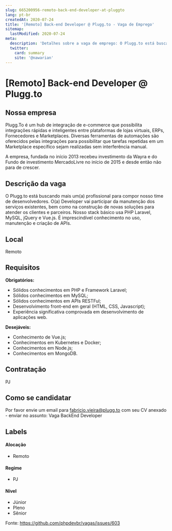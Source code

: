 ```yaml
---
slug: 665200956-remoto-back-end-developer-at-pluggto
lang: pt-br
createdAt: 2020-07-24
title: '[Remoto] Back-end Developer @ Plugg.to - Vaga de Emprego'
sitemap:
  lastModified: 2020-07-24
meta:
  description: 'Detalhes sobre a vaga de emprego: O Plugg.to está buscando mais um(a) profissional para compor nosso time de desenvolvedores. O(a) Developer vai participar da manutenção dos serviços existentes, bem como na construção de novas soluções para atender os clientes e parceiros. Nosso stack básico usa PHP Laravel, MySQL, jQuery e Vue.js. É imprescindível conhecimento no uso, manutenção e criação de APIs.'
  twitter:
    card: summary
    site: '@nawarian'
---
```


# [Remoto] Back-end Developer @ Plugg.to

## Nossa empresa

Plugg.To é um hub de integração de e-commerce que possibilita integrações rápidas e inteligentes entre plataformas de lojas virtuais, ERPs, Fornecedores e Marketplaces. Diversas ferramentas de automações são oferecidos pelas integrações para possibilitar que tarefas repetidas em um Marketplace específico sejam realizadas sem interferência manual.

A empresa, fundada no início 2013 recebeu investimento da Wayra e do Fundo de investimento MercadoLivre no início de 2015 e desde então não para de crescer.

## Descrição da vaga

O Plugg.to está buscando mais um(a) profissional para compor nosso time de desenvolvedores. O(a) Developer vai participar da manutenção dos serviços existentes, bem como na construção de novas soluções para atender os clientes e parceiros. Nosso stack básico usa PHP Laravel, MySQL, jQuery e Vue.js. É imprescindível conhecimento no uso, manutenção e criação de APIs.

## Local

Remoto

## Requisitos

**Obrigatórios:**
- Sólidos conhecimentos em PHP e Framework Laravel;
- Sólidos conhecimentos em MySQL;
- Sólidos conhecimentos em APIs RESTFul;
- Desenvolvimento front-end em geral (HTML, CSS, Javascript);
- Experiência significativa comprovada em desenvolvimento de aplicações web.

**Desejáveis:**
- Conhecimento de Vue.js;
- Conhecimentos em Kubernetes e Docker;
- Conhecimentos em Node.js;
- Conhecimentos em MongoDB.


## Contratação

PJ

## Como se candidatar

Por favor envie um email para fabricio.vieira@plugg.to com seu CV anexado - enviar no assunto: Vaga BackEnd Developer

## Labels
<!-- retire os labels que não fazem sentido à vaga -->

#### Alocação
- Remoto

#### Regime
- PJ

#### Nível
- Júnior
- Pleno
- Sênior



Fonte: https://github.com/phpdevbr/vagas/issues/603